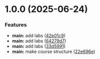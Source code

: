 # 1.0.0 (2025-06-24)


### Features

* **main:** add labs ([42e01c9](github.com/bugerra-rudn/os-intro/commits/42e01c9a8f9cf508b92fa9965cdafee77892e96f))
* **main:** add labs ([64279d7](github.com/bugerra-rudn/os-intro/commits/64279d7e0911744a981d473ae60616d6f9f9c4ea))
* **main:** add labs ([33d5991](github.com/bugerra-rudn/os-intro/commits/33d5991564433ae509353db1c68ad90057d61770))
* **main:** make course structure ([22e696e](github.com/bugerra-rudn/os-intro/commits/22e696ef2bfa378de1f30ca08455b44366473d90))



